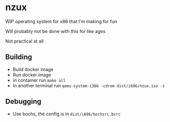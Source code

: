 # nzux

WIP operating system for x86 that I'm making for fun

Will probably not be done with this for like ages

Not practical at all

## Building
- Build docker image
- Run docker image
- in container run `make all`
- In another terminal run `qemu-system-i386 -cdrom dist/i686/nzux.iso -s`

## Debugging
- Use bochs, the config is in `dist/i686/bochsrc.bxrc`
